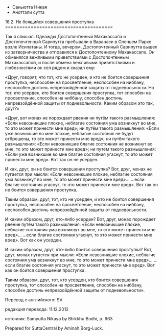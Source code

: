 









* Саньютта Никая
* Аноттапи сутта


16\.2\. Не боящийся совершения проступка
\=\=\=\=\=\=\=\=\=\=\=\=\=\=\=\=\=\=\=\=\=\=\=\=\=\=\=\=\=\=\=\=\=\=\=\=\=\=



Так я слышал\. Однажды Достопочтенный Махакассапа и Достопочтенный Сарипутта пребывали в Варанаси в Оленьем Парке возле Исипатаны\. И тогда, вечером, Достопочтенный Сарипутта вышел из затворничества и отправился к Достопочтенному Махакассапе\. Он обменялся вежливыми приветствиями с Достопочтенным Махакассапой, и после обмена вежливыми приветствиями и любезностями он сел рядом и сказал ему:


«Друг, говорят, что тот, кто не усерден, и кто не боится совершения проступка, неспособен на просветление, неспособен на ниббану, неспособен достичь непревзойдённой защиты от подневольности\. Но тот, кто усерден, кто боится совершения проступка, тот способен на просветление, способен на ниббану, способен достичь непревзойдённой защиты от подневольности\. Каким образом это так, друг?»


«Друг, вот монах не порождает рвения ни путём такого размышления: «Если невозникшие плохие, неблагие состояния ума возникнут во мне, то это может принести мне вред»; ни путём такого размышления: «Если уже возникшие во мне плохие, неблагие состояния не будут отброшены, то это может принести мне вред»; ни путём такого размышления: «Если невозникшие благие состояния не возникнут во мне, то это может принести мне вред»; ни путём такого размышления: «Если уже возникшие во мне благие состояния угаснут, то это может принести мне вред»\. Вот так он не усерден\.


И как, друг, он не боится совершения проступка? Вот, друг, монах не пугается при мысли: «Если невозникшие плохие, неблагие состояния ума возникнут во мне, то это может принести мне вред»… …если благие состояния угаснут, то это может принести мне вред»\. Вот так он не боится совершения проступка\.


Таким образом, друг, тот, кто не усерден, и кто не боится совершения проступка, неспособен на просветление, неспособен на ниббану, неспособен достичь непревзойдённой защиты от подневольности\.


И каким образом, друг, кто\-либо усерден? Вот, друг, монах порождает рвение путём такого размышления: «Если невозникшие плохие, неблагие состояния ума возникнут во мне, то это может принести мне вред»… …если благие состояния угаснут, то это может принести мне вред»\. Вот как он усерден\.


И каким образом, друг, кто\-либо боится совершения проступка? Вот, друг, монах пугается при мысли: «Если невозникшие плохие, неблагие состояния ума возникнут во мне, то это может принести мне вред»… …если благие состояния угаснут, то это может принести мне вред»\. Вот как он боится совершения проступка\.


Таким образом, друг, тот, кто усерден, кто боится совершения проступка, тот способен на просветление, способен на ниббану, способен достичь непревзойдённой защиты от подневольности»\.



Перевод с английского: SV


редакция перевода: 11\.12\.2012


источник: Samyutta Nikaya by Bhikkhu Bodhi, p\. 663


Prepared for SuttaCentral by Aminah Borg\-Luck\.






